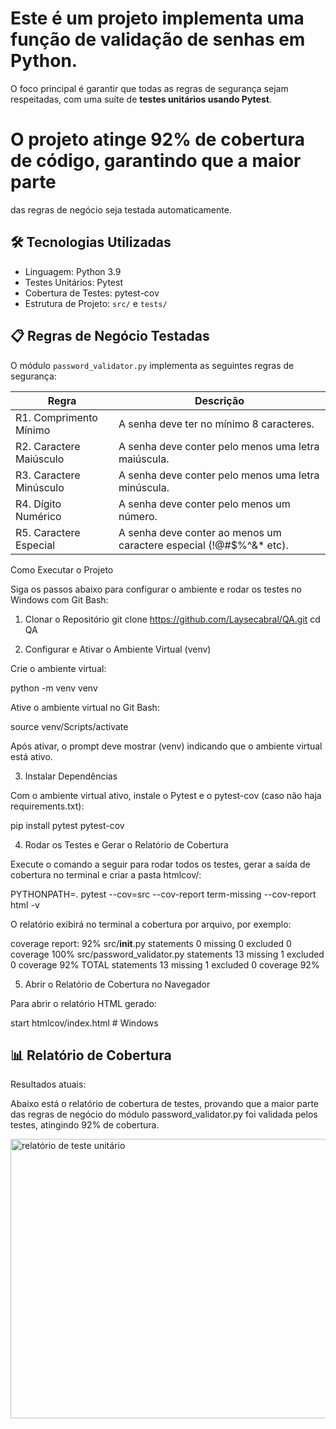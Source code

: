 # Este é um projeto implementa uma função de validação de senhas em Python. 
O foco principal é garantir que todas as regras de segurança sejam respeitadas, 
com uma suíte de **testes unitários usando Pytest**.  

# O projeto atinge **92% de cobertura de código**, garantindo que a maior parte 
das regras de negócio seja testada automaticamente.

## 🛠️ Tecnologias Utilizadas

- Linguagem: Python 3.9  
- Testes Unitários: Pytest  
- Cobertura de Testes: pytest-cov  
- Estrutura de Projeto: `src/` e `tests/`  


## 📋 Regras de Negócio Testadas

O módulo `password_validator.py` implementa as seguintes regras de segurança:

| Regra | Descrição |
|-------|-----------|
| R1. Comprimento Mínimo | A senha deve ter no mínimo 8 caracteres. |
| R2. Caractere Maiúsculo | A senha deve conter pelo menos uma letra maiúscula. |
| R3. Caractere Minúsculo | A senha deve conter pelo menos uma letra minúscula. |
| R4. Dígito Numérico | A senha deve conter pelo menos um número. |
| R5. Caractere Especial | A senha deve conter ao menos um caractere especial (!@#$%^&* etc). |

Como Executar o Projeto

Siga os passos abaixo para configurar o ambiente e rodar os testes no Windows com Git Bash:

1. Clonar o Repositório
git clone https://github.com/Laysecabral/QA.git
cd QA

2. Configurar e Ativar o Ambiente Virtual (venv)

Crie o ambiente virtual:

python -m venv venv


Ative o ambiente virtual no Git Bash:

source venv/Scripts/activate


Após ativar, o prompt deve mostrar (venv) indicando que o ambiente virtual está ativo.

3. Instalar Dependências

Com o ambiente virtual ativo, instale o Pytest e o pytest-cov (caso não haja requirements.txt):

pip install pytest pytest-cov

4. Rodar os Testes e Gerar o Relatório de Cobertura

Execute o comando a seguir para rodar todos os testes, gerar a saída de cobertura no terminal e criar a pasta htmlcov/:

PYTHONPATH=. pytest --cov=src --cov-report term-missing --cov-report html -v


O relatório exibirá no terminal a cobertura por arquivo, por exemplo:

coverage report: 92%
src/__init__.py                statements 0 missing 0 excluded 0 coverage 100%
src/password_validator.py      statements 13 missing 1 excluded 0 coverage 92%
TOTAL                          statements 13 missing 1 excluded 0 coverage 92%

5. Abrir o Relatório de Cobertura no Navegador

Para abrir o relatório HTML gerado:

start htmlcov/index.html   # Windows


## 📊 Relatório de Cobertura

Resultados atuais:

Abaixo está o relatório de cobertura de testes, provando que a maior parte das regras 
de negócio do módulo password_validator.py foi validada pelos testes, atingindo 92% de cobertura.

<img width="828" height="447" alt="relatório de teste unitário" src="https://github.com/user-attachments/assets/6bbe88eb-04cb-489f-9538-26a608dd9c6b" />





